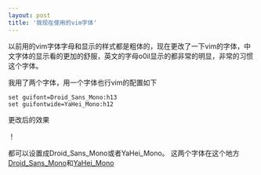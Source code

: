```yaml
---
layout: post
title: '我现在使用的vim字体'
---
```

以前用的vim字体字母和显示的样式都是粗体的，现在更改了一下vim的字体，中文字体的显示看的更加的舒服，英文的字母o0il显示的都非常的明显，非常的习惯这个字体。

我用了两个字体，用一个字体也行vim的配置如下

	set guifont=Droid_Sans_Mono:h13
	set guifontwide=YaHei_Mono:h12

更改后的效果

！[](/images/2012-12-07-vim-fonts.png)

都可以设置成Droid_Sans_Mono或者YaHei_Mono。
这两个字体在这个地方[Droid_Sans_Mono](http://pan.baidu.com/share/link?shareid=166442&uk=2768543878)和[YaHei_Mono](http://pan.baidu.com/share/link?shareid=166443&uk=2768543878)


